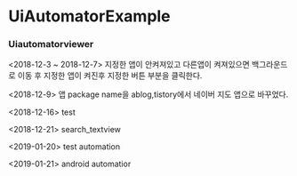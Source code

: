 # UiAutomatorExample


### Uiautomatorviewer

<2018-12-3 ~ 2018-12-7>
지정한 앱이 안켜져있고 다른앱이 켜져있으면 백그라운드로 이동 후 지정한 앱이 켜진후 
지정한 버튼 부분을 클릭한다.

<2018-12-9>
앱 package name을 ablog,tistory에서 네이버 지도 앱으로 바꾸었다.

<2018-12-16>
test

<2018-12-21>
search_textview 


<2019-01-20>
test automation


<2019-01-21>
android automatior
